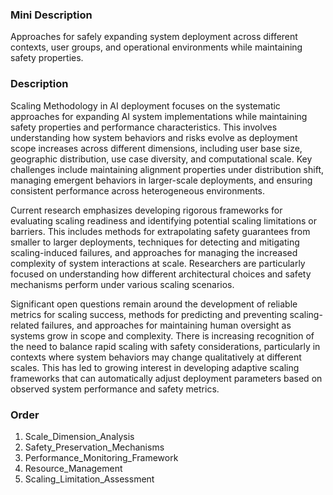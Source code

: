 ### Mini Description

Approaches for safely expanding system deployment across different contexts, user groups, and operational environments while maintaining safety properties.

### Description

Scaling Methodology in AI deployment focuses on the systematic approaches for expanding AI system implementations while maintaining safety properties and performance characteristics. This involves understanding how system behaviors and risks evolve as deployment scope increases across different dimensions, including user base size, geographic distribution, use case diversity, and computational scale. Key challenges include maintaining alignment properties under distribution shift, managing emergent behaviors in larger-scale deployments, and ensuring consistent performance across heterogeneous environments.

Current research emphasizes developing rigorous frameworks for evaluating scaling readiness and identifying potential scaling limitations or barriers. This includes methods for extrapolating safety guarantees from smaller to larger deployments, techniques for detecting and mitigating scaling-induced failures, and approaches for managing the increased complexity of system interactions at scale. Researchers are particularly focused on understanding how different architectural choices and safety mechanisms perform under various scaling scenarios.

Significant open questions remain around the development of reliable metrics for scaling success, methods for predicting and preventing scaling-related failures, and approaches for maintaining human oversight as systems grow in scope and complexity. There is increasing recognition of the need to balance rapid scaling with safety considerations, particularly in contexts where system behaviors may change qualitatively at different scales. This has led to growing interest in developing adaptive scaling frameworks that can automatically adjust deployment parameters based on observed system performance and safety metrics.

### Order

1. Scale_Dimension_Analysis
2. Safety_Preservation_Mechanisms
3. Performance_Monitoring_Framework
4. Resource_Management
5. Scaling_Limitation_Assessment
